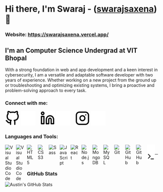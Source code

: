 # Hi there, I'm Swaraj - ([swarajsaxena][github]) 👋

### Website: https://swarajsaxena.vercel.app/

## I'm an Computer Science Undergrad at VIT Bhopal

With a strong foundation in web and app development and a keen interest in cybersecurity, I am a versatile and adaptable software developer with two years of experience. Whether working on a new project from the ground up or troubleshooting and optimizing existing systems, I bring a proactive and problem-solving approach to every task.

### Connect with me:

[![website](https://raw.githubusercontent.com/codeSTACKr/codeSTACKr/master/img/github-light.svg)](https://github.com/swarajsaxena#gh-light-mode-only)
[![website](https://raw.githubusercontent.com/codeSTACKr/codeSTACKr/master/img/github-dark.svg)](https://github.com/swarajsaxena#gh-dark-mode-only)
&nbsp;&nbsp;
[![website](https://raw.githubusercontent.com/codeSTACKr/codeSTACKr/master/img/linkedin-light.svg)](https://www.linkedin.com/in/swaraj-saxena-184b1b1a7/#gh-light-mode-only)
[![website](https://raw.githubusercontent.com/codeSTACKr/codeSTACKr/master/img/linkedin-dark.svg)](https://www.linkedin.com/in/swaraj-saxena-184b1b1a7/#gh-dark-mode-only)
&nbsp;&nbsp;
[![website](https://raw.githubusercontent.com/codeSTACKr/codeSTACKr/master/img/instagram-light.svg)](https://www.instagram.com/codewithswaraj/?hl=en#gh-light-mode-only)
[![website](https://github.com/codeSTACKr/codeSTACKr/raw/master/img/instagram-dark.svg)](https://www.instagram.com/codewithswaraj/?hl=en#gh-dark-mode-only)

### Languages and Tools:

[<img align="left" alt="Visual Studio Code" width="26px" src="https://cdn.jsdelivr.net/gh/devicons/devicon/icons/vscode/vscode-original.svg" style="padding-right:10px;" />][blank]
[<img align="left" alt="Visual Studio Code" width="26px" src="https://cdn.jsdelivr.net/gh/devicons/devicon/icons/vscode/vscode-original.svg" style="padding-right:10px;" />][blank]
[<img align="left" alt="HTML5" width="26px" src="https://cdn.jsdelivr.net/gh/devicons/devicon/icons/html5/html5-original.svg" style="padding-right:10px;" />][blank]
[<img align="left" alt="CSS3" width="26px" src="https://cdn.jsdelivr.net/gh/devicons/devicon/icons/css3/css3-original.svg" style="padding-right:10px;" />][blank]
[<img align="left" alt="Sass" width="26px" src="https://cdn.jsdelivr.net/gh/devicons/devicon/icons/sass/sass-original.svg" style="padding-right:10px;" />][blank]
[<img align="left" alt="JavaScript" width="26px" src="https://cdn.jsdelivr.net/gh/devicons/devicon/icons/javascript/javascript-original.svg" style="padding-right:10px;" />][blank]
[<img align="left" alt="React" width="26px" src="https://cdn.jsdelivr.net/gh/devicons/devicon/icons/react/react-original.svg" style="padding-right:10px;" />][blank]
[<img align="left" alt="Node.js" width="26px" src="https://cdn.jsdelivr.net/gh/devicons/devicon/icons/nodejs/nodejs-original.svg" style="padding-right:10px;" />][blank]
[<img align="left" alt="MongoDB" width="26px" src="https://cdn.jsdelivr.net/gh/devicons/devicon/icons/mongodb/mongodb-original.svg" style="padding-right:10px;" />][blank]
[<img align="left" alt="MySQL" width="26px" src="https://cdn.jsdelivr.net/gh/devicons/devicon/icons/mysql/mysql-original.svg" style="padding-right:10px;" />][blank]
[<img align="left" alt="Git" width="26px" src="https://cdn.jsdelivr.net/gh/devicons/devicon/icons/git/git-original.svg" style="padding-right:10px;" />][blank]
[<img align="left" alt="GitHub" width="26px" src="https://user-images.githubusercontent.com/3369400/139448065-39a229ba-4b06-434b-bc67-616e2ed80c8f.png" style="padding-right:10px;" />](https://github.com/swarajsaxena/?hl=en#gh-light-mode-only)
[<img align="left" alt="GitHub" width="26px" src="https://user-images.githubusercontent.com/3369400/139447912-e0f43f33-6d9f-45f8-be46-2df5bbc91289.png" style="padding-right:10px;" />](https://github.com/swarajsaxena/?hl=en#gh-dark-mode-only)
[<img align="left" alt="Terminal" width="26px" src="https://raw.githubusercontent.com/codeSTACKr/codeSTACKr/master/img/terminal-dark.svg" />](https://github.com/swarajsaxena/#gh-dark-mode-only)
[<img align="left" alt="Terminal" width="26px" src="https://raw.githubusercontent.com/codeSTACKr/codeSTACKr/master/img/terminal-light.svg" />](https://github.com/swarajsaxena/?hl=en#gh-light-mode-only)

<br />

---

<br />
<h3>GitHub Stats</h3>

<img align="left" alt="Austin's GitHub Stats" src="https://github-readme-stats.vercel.app/api?username=swarajsaxena&show_icons=true&hide_border=false&title_color=ff652f&icon_color=FFE400&bg_color=09131B&text_color=ffffff&border_color=0c1a25" />

[github]: https://github.com/swarajsaxena
[blank]: #
[website]: #
